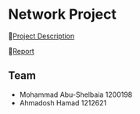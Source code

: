 # Network Project

🔗[Project Description](ENCS3320_Project1.pdf)

🔗[Report](Report.pdf)

## Team
- Mohammad Abu-Shelbaia 1200198
- Ahmadosh Hamad 1212621

## 